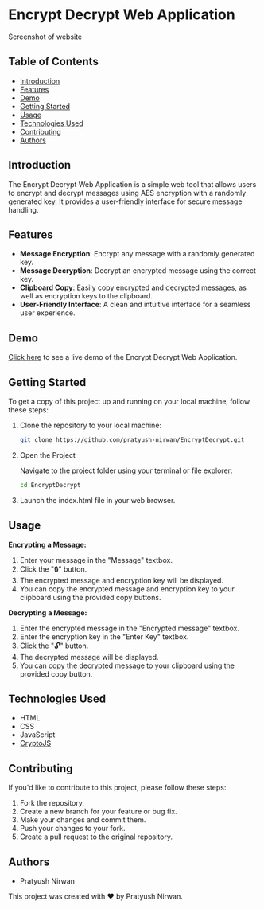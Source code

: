 # Encrypt Decrypt Web Application
Screenshot of website
## Table of Contents
- [Introduction](#introduction)
- [Features](#features)
- [Demo](#demo)
- [Getting Started](#getting-started)
- [Usage](#usage)
- [Technologies Used](#technologies-used)
- [Contributing](#contributing)
- [Authors](#authors)

## Introduction

The Encrypt Decrypt Web Application is a simple web tool that allows users to encrypt and decrypt messages using AES encryption with a randomly generated key. It provides a user-friendly interface for secure message handling.

## Features

- **Message Encryption**: Encrypt any message with a randomly generated key.
- **Message Decryption**: Decrypt an encrypted message using the correct key.
- **Clipboard Copy**: Easily copy encrypted and decrypted messages, as well as encryption keys to the clipboard.
- **User-Friendly Interface**: A clean and intuitive interface for a seamless user experience.

## Demo
[Click here](https://pcoder.me/EncryptDecrypt/) to see a live demo of the Encrypt Decrypt Web Application.

## Getting Started

To get a copy of this project up and running on your local machine, follow these steps:

1. Clone the repository to your local machine:

    ```bash
    git clone https://github.com/pratyush-nirwan/EncryptDecrypt.git
    ```
2. Open the Project

    Navigate to the project folder using your terminal or file explorer:

    ```bash
    cd EncryptDecrypt
    ```
3. Launch the index.html file in your web browser.

## Usage

**Encrypting a Message:**

1. Enter your message in the "Message" textbox.
2. Click the "🔒" button.
3. The encrypted message and encryption key will be displayed.
4. You can copy the encrypted message and encryption key to your clipboard using the provided copy buttons.

**Decrypting a Message:**

1. Enter the encrypted message in the "Encrypted message" textbox.
2. Enter the encryption key in the "Enter Key" textbox.
3. Click the "🔓" button.
4. The decrypted message will be displayed.
5. You can copy the decrypted message to your clipboard using the provided copy button.

## Technologies Used

- HTML
- CSS
- JavaScript
- [CryptoJS](https://cryptojs.gitbook.io/docs/)

## Contributing

If you'd like to contribute to this project, please follow these steps:

1. Fork the repository.
2. Create a new branch for your feature or bug fix.
3. Make your changes and commit them.
4. Push your changes to your fork.
5. Create a pull request to the original repository.

## Authors

- Pratyush Nirwan

This project was created with ❤️ by Pratyush Nirwan.